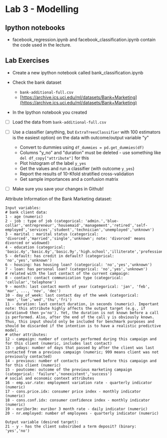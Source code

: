 # Lab 3 - Modelling

## Ipython notebooks

* facebook_regression.ipynb and facebook_classification.ipynb contain the code used in the lecture.

## Lab Exercises
    
* Create a new ipython notebook called bank_classification.ipynb
	
* Check the bank dataset
	* ``bank-additional-full.csv``
	* [https://archive.ics.uci.edu/ml/datasets/Bank+Marketing](https://archive.ics.uci.edu/ml/datasets/Bank+Marketing)
	
* In the Ipython notebook you created

- [ ] Load the data from `bank-additional-full.csv`
- [ ] Use a classifier (anything, but `ExtraTreesClassifier` with 100 estimators is the easiest option) on the data with outcome/output variable "y"
    * Convert to dummies using `df_dummies = pd.get_dummies(df)`
    * Columns "y_no" and "duration" must be deleted - use something like `del df_copy["attribute"]` for this
    * Plot histogram of the label `y_yes`
    * Get the values and run a classifier (with outcome `y_yes`)
    * Report the results of 10-Kfold stratified cross-validation
    * Get sample importances and a confusion matrix
    
- [ ] Make sure you save your changes in Github!


Attribute Information of the Bank Marketing dataset:

~~~
Input variables:
# bank client data:
1 - age (numeric)
2 - job : type of job (categorical: 'admin.','blue-collar','entrepreneur','housemaid','management','retired','self-employed','services','student','technician','unemployed','unknown')
3 - marital : marital status (categorical: 'divorced','married','single','unknown'; note: 'divorced' means divorced or widowed)
4 - education (categorical: 'basic.4y','basic.6y','basic.9y','high.school','illiterate','professional.course','university.degree','unknown')
5 - default: has credit in default? (categorical: 'no','yes','unknown')
6 - housing: has housing loan? (categorical: 'no','yes','unknown')
7 - loan: has personal loan? (categorical: 'no','yes','unknown')
# related with the last contact of the current campaign:
8 - contact: contact communication type (categorical: 'cellular','telephone') 
9 - month: last contact month of year (categorical: 'jan', 'feb', 'mar', ..., 'nov', 'dec')
10 - day_of_week: last contact day of the week (categorical: 'mon','tue','wed','thu','fri')
11 - duration: last contact duration, in seconds (numeric). Important note: this attribute highly affects the output target (e.g., if duration=0 then y='no'). Yet, the duration is not known before a call is performed. Also, after the end of the call y is obviously known. Thus, this input should only be included for benchmark purposes and should be discarded if the intention is to have a realistic predictive model.
# other attributes:
12 - campaign: number of contacts performed during this campaign and for this client (numeric, includes last contact)
13 - pdays: number of days that passed by after the client was last contacted from a previous campaign (numeric; 999 means client was not previously contacted)
14 - previous: number of contacts performed before this campaign and for this client (numeric)
15 - poutcome: outcome of the previous marketing campaign (categorical: 'failure','nonexistent','success')
# social and economic context attributes
16 - emp.var.rate: employment variation rate - quarterly indicator (numeric)
17 - cons.price.idx: consumer price index - monthly indicator (numeric) 
18 - cons.conf.idx: consumer confidence index - monthly indicator (numeric) 
19 - euribor3m: euribor 3 month rate - daily indicator (numeric)
20 - nr.employed: number of employees - quarterly indicator (numeric)

Output variable (desired target):
21 - y - has the client subscribed a term deposit? (binary: 'yes','no')

~~~
